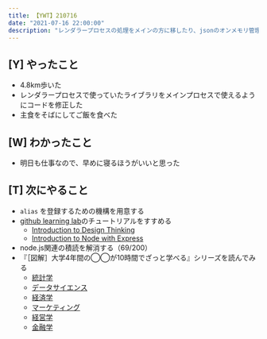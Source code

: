 ```yaml
---
title: 【YWT】210716
date: "2021-07-16 22:00:00"
description: "レンダラープロセスの処理をメインの方に移したり、jsonのオンメモリ管理を考えたりした"
---
```


## [Y] やったこと

- 4.8km歩いた
- レンダラープロセスで使っていたライブラリをメインプロセスで使えるようにコードを修正した
- 主食をそばにしてご飯を食べた

## [W] わかったこと

- 明日も仕事なので、早めに寝るほうがいいと思った

## [T] 次にやること

- `alias` を登録するための機構を用意する
- [github learning lab](https://lab.github.com/githubtraining)のチュートリアルをすすめる
  - [Introduction to Design Thinking](https://lab.github.com/githubtraining/introduction-to-design-thinking)
  - [Introduction to Node with Express](https://lab.github.com/everydeveloper/introduction-to-node-with-express)
- node.js関連の積読を解消する（69/200）
- 『［図解］大学4年間の◯◯が10時間でざっと学べる』シリーズを読んでみる
  - [統計学](https://www.amazon.co.jp/dp/B07PXB4NN9)
  - [データサイエンス](https://www.amazon.co.jp/dp/B07XNW3TQM)
  - [経済学](https://www.amazon.co.jp/dp/B01KNLFHH6)
  - [マーケティング](https://www.amazon.co.jp/dp/B07BNC2SV3)
  - [経営学](https://www.amazon.co.jp/dp/B071SKDF3L)
  - [金融学](https://www.amazon.co.jp/dp/B07BB6Z7FW)

<!-- https://twitter.com/camomile_cafe/status/1416024409547042818?s=20 -->
